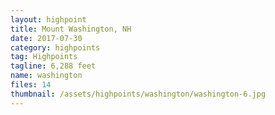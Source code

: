 ```yaml
---
layout: highpoint
title: Mount Washington, NH
date: 2017-07-30
category: highpoints
tag: Highpoints
tagline: 6,288 feet
name: washington
files: 14
thumbnail: /assets/highpoints/washington/washington-6.jpg
---
```

